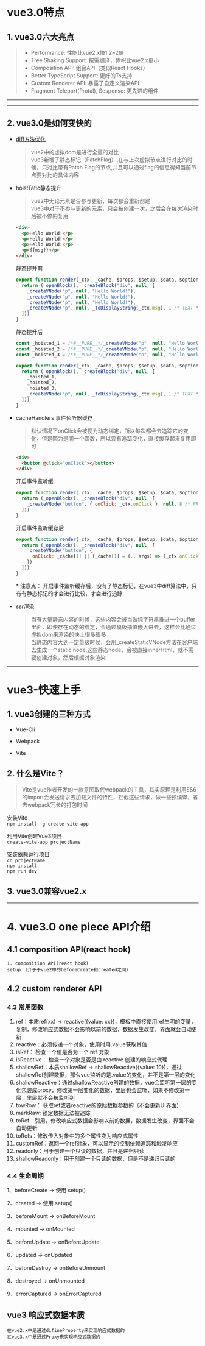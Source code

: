 <!--
 * @Description: vue3笔记
 * @Autor: fengshuai
 * @Date: 2021-06-18 10:20:05
 * @LastEditors: fengshuai
 * @LastEditTime: 2022-03-17 09:54:35
-->
# vue3.0特点
## 1. vue3.0六大亮点
  > * Performance: 性能比vue2.x快1.2~2倍   
  > * Tree Shaking Support: 按需编译，体积比vue2.x更小   
  > * Composition API: 组合API（类似React Hooks）   
  > * Better TypeScript Support: 更好的Ts支持   
  > * Custom Renderer API: 暴露了自定义渲染API   
  > * Fragment Teleport(Protal), Sespense: 更先进的组件
  ***
  ---

## 2. vue3.0是如何变快的
* [diff方法优化](https://vue-next-template-explorer.netlify.app/)   

  > vue2中的虚拟dom是进行全量的对比   
  > vue3新增了静态标记（PatchFlag）,在与上次虚拟节点进行对比的时候，只对比带有Patch Flag的节点,并且可以通过flag的信息得知当前节点要对比的具体内容
- hoistTatic静态提升

  > vue2中无论元素是否参与更新，每次都会重新创建   
  > vue3中对于不参与更新的元素，只会被创建一次，之后会在每次渲染时后被不停的复用   
  ```html
  <div>
    <p>Hello World!</p>
    <p>Hello World!</p>
    <p>Hello World!</p>
    <p>{{msg}}</p>
  </div>
  ```
  静态提升前

  ```js
  export function render(_ctx, _cache, $props, $setup, $data, $options) {
    return (_openBlock(), _createBlock("div", null, [
      _createVNode("p", null, "Hello World!"),
      _createVNode("p", null, "Hello World!"),
      _createVNode("p", null, "Hello World!"),
      _createVNode("p", null, _toDisplayString(_ctx.msg), 1 /* TEXT */)
    ]))
  }
  ```
  静态提升后

  ```js
  const _hoisted_1 = /*#__PURE__*/_createVNode("p", null, "Hello World!", -1 /* HOISTED */)
  const _hoisted_2 = /*#__PURE__*/_createVNode("p", null, "Hello World!", -1 /* HOISTED */)
  const _hoisted_3 = /*#__PURE__*/_createVNode("p", null, "Hello World!", -1 /* HOISTED */)

  export function render(_ctx, _cache, $props, $setup, $data, $options) {
    return (_openBlock(), _createBlock("div", null, [
      _hoisted_1,
      _hoisted_2,
      _hoisted_3,
      _createVNode("p", null, _toDisplayString(_ctx.msg), 1 /* TEXT */)
    ]))
  }
  ```
+ cacheHandlers 事件侦听器缓存

  > 默认情况下onClick会被视为动态绑定，所以每次都会去追踪它的变化，但是因为是同一个函数，所以没有追踪变化，直接缓存起来复用即可    
  ```html
  <div>
    <button @click="onClick"></button>
  </div>
  ```
  开启事件监听缓
  ```js
  export function render(_ctx, _cache, $props, $setup, $data, $options) {
    return (_openBlock(), _createBlock("div", null, [
      _createVNode("button", { onClick: _ctx.onClick }, null, 8 /* PROPS */, ["onClick"])
    ]))
  }
  ```
  开启事件监听缓存后
  ```js
  export function render(_ctx, _cache, $props, $setup, $data, $options) {
    return (_openBlock(), _createBlock("div", null, [
      _createVNode("button", {
        onClick: _cache[1] || (_cache[1] = (...args) => (_ctx.onClick && _ctx.onClick(...args)))
      })
    ]))
  }
  ```
  \* 注意点： 开启事件监听缓存后，没有了静态标记，在vue3中diff算法中，只有有静态标记的才会进行比较，才会进行追踪


* ssr渲染

  > 当有大量静态内容的时候，这些内容会被当做纯字符串推进一个buffer里面，即使存在动态的绑定，会通过模板插值嵌入进去，这样会比通过虚拟dom来渲染的快上很多很多   
  > 当静态内容大到一定量级时候，会用_createStaticVNode方法在客户端去生成一个static node,这些静态node，会被直接innerHtml，就不需要创建对象，然后根据对象渲染   

****
# vue3-快速上手
## 1. vue3创建的三种方式
  * Vue-Cli
  - Webpack
  + Vite   
## 2. 什么是Vite？  
  > Vite是vue作者开发的一款意图取代webpack的工具，其实原理是利用ES6的import会发送请求去加载文件的特性，拦截这些请求，做一些预编译，省去webpack冗长的打包时间

  安装Vite   
  `npm install -g create-vite-app`

  利用Vite创建Vue3项目   
  `create-vite-app projectName`

  安装依赖运行项目   
  `cd projectName`   
  `npm install`   
  `npm run dev`

  ## 3. vue3.0兼容vue2.x
****
  # 4. vue3.0 one piece API介绍
  ## 4.1 composition API(react hook)
    1. composition API(react hook)
    setup：（介于于vue2中的beforeCreate和created之间）

  ## 4.2 custom renderer API


### 4.3 常用函数

1. ref：本质ref(xx) -> reactive({value: xx})，模板中直接使用ref生明的变量，复制，修改响应式数据不会影响以前的数据，数据发生改变，界面就会自动更新
2. reactive：必须传递一个对象，使用时用.value获取其值
3. isRef： 检查一个值是否为一个 ref 对象 
4. isReactive： 检查一个对象是否是由 reactive 创建的响应式代理 
5. shallowRef：本质shallowRef -> shallowReactive({value: 10})，通过shallowRef创建数据，那么vue监听的是.value的变化，并不是第一层的变化
6. shallowReactive：通过shallowReactive创建的数据，vue会监听第一层的变化包装成proxy，修改第一层变化的数据，里层也会监听，如果不修改第一层，里层就不会被监听到
7. towRow： 获取ref或者reactive的原始数据参数的（不会更新UI界面）
8. markRaw: 锁定数据无法被追踪
9. toRef：引用，修改响应式数据会影响以前的数据，数据发生改变，界面不会自动更新
10. toRefs：修改传入对象中的多个属性变为响应式属性
11. customRef：返回一个ref对象，可以显示的控制依赖追踪和触发响应
12. readonly：用于创建一个只读的数据，并且是递归只读
13. shallowReadonly：用于创建一个只读的数据，但是不是递归只读的

### 4.4 生命周期

1、beforeCreate -> 使用 setup()

2、created -> 使用 setup()

3、beforeMount -> onBeforeMount

4、mounted -> onMounted

5、beforeUpdate -> onBeforeUpdate

6、updated -> onUpdated

7、beforeDestroy -> onBeforeUnmount

8、destroyed -> onUnmounted

9、errorCaptured -> onErrorCaptured

  ## vue3 响应式数据本质
    在vue2.x中是通过difineProperty来实现响应式数据的
    在vue3.x中是通过Proxy来实现响应式数据的
